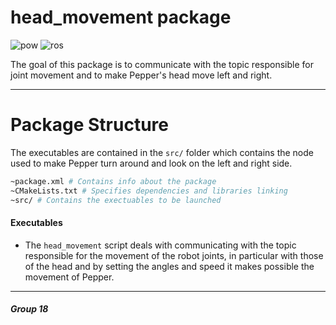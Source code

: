 # head_movement package
![pow](https://img.shields.io/badge/Powered%20By-dev--guys--unisa-blue)
![ros](https://img.shields.io/badge/ROS%20Version-melodic-orange)

The goal of this package is to communicate with the topic responsible for joint movement and to make Pepper's head move left and right.
___
# Package Structure
The executables are contained in the ```src/``` folder which contains the node used to make Pepper turn around and look on the left and right side.

```bash
~package.xml # Contains info about the package
~CMakeLists.txt # Specifies dependencies and libraries linking
~src/ # Contains the exectuables to be launched
```

#### Executables

* The ```head_movement``` script deals with communicating with the topic responsible for the movement of the robot joints, in particular with those of the head and by setting the angles and speed it makes possible the movement of Pepper.
____

##### Group 18